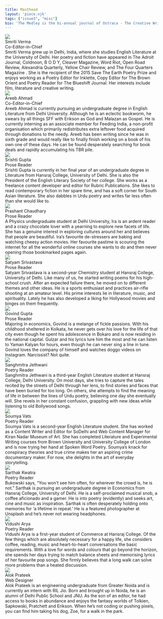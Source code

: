 ```yaml
---
title: Masthead
layout: 'piece.njk'
tags: ["issue3", "misc"]
bio: 'The Medley is the bi-annual journal of Ostraca - The Creative Writing Society of Hansraj College, University of Delhi.'
---
```


<div class="masthead-item">
    <img class= "masthead-image" src="\images\issue2img\sverma_misc2.jpg">
    <div class="masthead-content">
        <div class="masthead-title">Smriti Verma</div>
        <div class="masthead-subtitle">Co-Editor-in-Chief</div>
        <div class="masthead-text">Smriti Verma grew up in Delhi, India, where she studies English Literature at the University of Delhi. Her poetry and fiction have appeared in The Adroit Journal, Coldnoon, B O D Y, Cleaver Magazine, Word Riot, Open Road Review, Alexandria Quarterly, Yellow Chair Review, and The Four Quarters Magazine . She is the recipient of the 2015 Save The Earth Poetry Prize and enjoys working as a Poetry Editor for Inklette, Copy Editor for The Brown Orient and Poetry Reader for The Blueshift Journal. Her interests include film, literature and creative writing.</div>
    </div>
</div>
<div class="masthead-item">
    <img class= "masthead-image" src="/images/issue2img/aahmad_misc2.jpg">
    <div class="masthead-content">
        <div class="masthead-title">Areeb Ahmad</div>
        <div class="masthead-subtitle">Co-Editor-in-Chief</div>
        <div class="masthead-text">Areeb Ahmad is currently pursuing an undergraduate degree in English Literature from Delhi University. Although he is an eclectic bookworm, he swears by all things SFF with Erikson as God and Malazan as Gospel. He is currently interning as an associate member for Feeding India, a non-profit organisation which primarily redistributes extra leftover food acquired through donations to the needy. Areeb has been writing since he was in sixth grade and would really like to finally finish working on a book of his own one of these days. He can be found desperately searching for book deals and rapidly accumulating his TBR pile.</div>
    </div>
</div>
<div class="masthead-item">
    <img class= "masthead-image" src="/images/issue2img/sgupta_misc2.jpg">
    <div class="masthead-content">
        <div class="masthead-title">Srishti Gupta</div>
        <div class="masthead-subtitle">Prose Reader</div>
        <div class="masthead-text">Srishti Gupta is currently in her final year of an undergraduate degree in Literature from Hansraj College, University of Delhi. She is also the President of the English Literary Society of her college. She works as a freelance content developer and editor for Rubric Publications. She likes to read contemporary fiction in her spare time, and has a soft corner for South Asian literature. She also dabbles in Urdu poetry and writes far less often than she would like to.</div>
    </div>
</div>

<div class="masthead-item">
    <img class= "masthead-image" src="\images\issue2img\pchaudhary_misc2.png">
    <div class="masthead-content">
        <div class="masthead-title">Prashant Chaudhary</div>
        <div class="masthead-subtitle">Prose Reader</div>
        <div class="masthead-text">A Physics undergraduate student at Delhi University, Ira is an ardent reader and a crazy chocolate lover with a yearning to explore new facets of life. She has a genuine interest in exploring cultures around her and believes that people are beautiful. Ira’s favourite de-stressers are baking and watching cheesy action movies. Her favourite pastime is scouring the internet for all the wonderful online courses she wants to do and then never opening those bookmarked pages again.</div>
    </div>
</div>
<div class="masthead-item">
    <img class= "masthead-image" src="/images/issue2img/ssrivastava_misc2.jpg">
    <div class="masthead-content">
        <div class="masthead-title">Satyam Srivastava</div>
        <div class="masthead-subtitle">Prose Reader</div>
        <div class="masthead-text">Satyam Srivastava is a second-year Chemistry student at Hansraj College, University of Delhi. Like many of us, he started writing poems for his high-school crush. After an expected failure there, he moved on to different themes and other ideas. He is a sports enthusiast and practices air-rifle shooting at an amateur level. His prime interests lie in literature, music, and spirituality. Lately he has also developed a liking for Hollywood movies and binges on them frequently.</div>
    </div>
</div>
<div class="masthead-item">
    <img class= "masthead-image" src="/images/issue2img/ggupta_misc2.jpg">
    <div class="masthead-content">
        <div class="masthead-title">Govind Gupta</div>
        <div class="masthead-subtitle">Prose Reader</div>
        <div class="masthead-text">Majoring in economics, Govind is a melange of fickle passions. With his childhood sheltered in Kolkata, he never gets over his love for the life of that city even though he spent his adolescence in Bokaro and is now residing in the national capital. Gulzar and his lyrics lure him the most and he can listen to Yaman Kalyan for hours, even though he can never sing a line in tune. Govind loves the company of himself and watches doggo videos on Instagram. Narcissist? Not quite.</div>
    </div>
</div>
<div class="masthead-item">
    <img class= "masthead-image" src="/images/issue2img/sjethwani_misc2.jpg">
    <div class="masthead-content">
        <div class="masthead-title">Sanghmitra Jethwani</div>
        <div class="masthead-subtitle">Poetry Reader</div>
        <div class="masthead-text">Sanghmitra Jethwani is a third-year English Literature student at Hansraj College, Delhi University. On most days, she tries to capture the tales recited by the streets of Delhi through her lens, to find stories and faces that have been buried for too long. On others, she attempts to find the meaning of life in between the lines of Urdu poetry, believing one day she eventually will. She revels in her constant confusion, grappling with new ideas while listening to old Bollywood songs.</div>
    </div>
</div>
<div class="masthead-item">
    <img class= "masthead-image" src="/images/issue2img/svats_misc2.jpg">
    <div class="masthead-content">
        <div class="masthead-title">Soumya Vats</div>
        <div class="masthead-subtitle">Poetry Reader</div>
        <div class="masthead-text">Soumya Vats is a second-year English Literature student. She has worked as a Content Writer and Editor for SoDelhi and Web Content Manager for Kiran Nadar Museum of Art. She has completed Literature and Experimental Writing courses from Brown University and University College of London and is now trying her hand at Spoken Word Poetry. Soumya’s knack for conspiracy theories and true crime makes her an aspiring crime documentary maker. For now, she delights in the art of everyday storytelling.</div>
    </div>
</div>
<div class="masthead-item">
    <img class= "masthead-image" src="/images/issue2img/skwatra_misc2.jpg">
    <div class="masthead-content">
        <div class="masthead-title">Sarthak Kwatra</div>
        <div class="masthead-subtitle">Poetry Reader</div>
        <div class="masthead-text">Bukowski says, “You won’t see him often, for wherever the crowd is, he is not.” Sarthak is pursuing an undergraduate degree in Economics from Hansraj College, University of Delhi. He is a self-proclaimed musical snob, a coffee aficionado and a gamer. He is into poetry (evidently) and seeks art, cine and music as inspiration. Sarthak is often desperately holding onto memories for ‘a lifetime in repeat.’ He is a featured photographer at Unsplash and he’s never not wearing headphones.</div>
    </div>
</div>
<div class="masthead-item">
    <img class= "masthead-image" src="/images/issue2img/varya_misc2.jpg">
    <div class="masthead-content">
        <div class="masthead-title">Vidushi Arya</div>
        <div class="masthead-subtitle">Poetry Reader</div>
        <div class="masthead-text">Vidushi Arya is a first-year student of Commerce at Hansraj College. Of the few things which are absolutely necessary for a happy life, she considers coffee, reading, music and heart-to-heart conversations the basic requirements. With a love for words and colours that go beyond the horizon, she spends her days trying to match balance sheets and memorising lyrics of her favourite pop songs. She firmly believes that a long walk can solve more problems than a heated discussion.</div>
    </div>
</div>
<div class="masthead-item">
    <img class= "masthead-image" src="/images/issue1img/aprateek_misc1.jpg">
    <div class="masthead-content">
        <div class="masthead-title">Alok Prateek</div>
        <div class="masthead-subtitle">Web Designer</div>
        <div class="masthead-text">Alok Prateek is an engineering undergraduate from Greater Noida and is currently an intern with RIL Jio. Born and brought up in Noida, he is an alumni of Delhi Public School and JNU. As the son of an editor, he had access to books in abundance and enjoys the fantasy worlds of Tolkien, Sapkowski, Pratchett and Erikson. When he’s not coding or pushing pixels, you can find him taking his dog, Zoe, for a walk in the park.</div>
    </div>
</div>